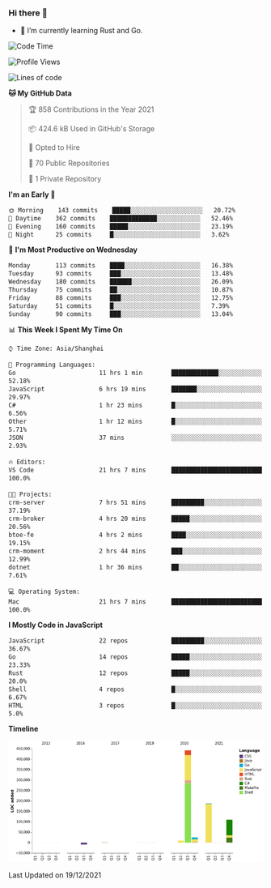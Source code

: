 ### Hi there 👋

- 🌱 I’m currently learning Rust and Go.

<!--START_SECTION:waka-->
![Code Time](http://img.shields.io/badge/Code%20Time-36%20hrs%2014%20mins-blue)

![Profile Views](http://img.shields.io/badge/Profile%20Views-12-blue)

![Lines of code](https://img.shields.io/badge/From%20Hello%20World%20I%27ve%20Written-769%20Thousand%20lines%20of%20code-blue)

**🐱 My GitHub Data** 

> 🏆 858 Contributions in the Year 2021
 > 
> 📦 424.6 kB Used in GitHub's Storage 
 > 
> 💼 Opted to Hire
 > 
> 📜 70 Public Repositories 
 > 
> 🔑 1 Private Repository 
 > 
**I'm an Early 🐤** 

```text
🌞 Morning    143 commits    █████░░░░░░░░░░░░░░░░░░░░   20.72% 
🌆 Daytime    362 commits    █████████████░░░░░░░░░░░░   52.46% 
🌃 Evening    160 commits    █████░░░░░░░░░░░░░░░░░░░░   23.19% 
🌙 Night      25 commits     █░░░░░░░░░░░░░░░░░░░░░░░░   3.62%

```
📅 **I'm Most Productive on Wednesday** 

```text
Monday       113 commits    ████░░░░░░░░░░░░░░░░░░░░░   16.38% 
Tuesday      93 commits     ███░░░░░░░░░░░░░░░░░░░░░░   13.48% 
Wednesday    180 commits    ██████░░░░░░░░░░░░░░░░░░░   26.09% 
Thursday     75 commits     ██░░░░░░░░░░░░░░░░░░░░░░░   10.87% 
Friday       88 commits     ███░░░░░░░░░░░░░░░░░░░░░░   12.75% 
Saturday     51 commits     █░░░░░░░░░░░░░░░░░░░░░░░░   7.39% 
Sunday       90 commits     ███░░░░░░░░░░░░░░░░░░░░░░   13.04%

```


📊 **This Week I Spent My Time On** 

```text
⌚︎ Time Zone: Asia/Shanghai

💬 Programming Languages: 
Go                       11 hrs 1 min        █████████████░░░░░░░░░░░░   52.18% 
JavaScript               6 hrs 19 mins       ███████░░░░░░░░░░░░░░░░░░   29.97% 
C#                       1 hr 23 mins        █░░░░░░░░░░░░░░░░░░░░░░░░   6.56% 
Other                    1 hr 12 mins        █░░░░░░░░░░░░░░░░░░░░░░░░   5.71% 
JSON                     37 mins             ░░░░░░░░░░░░░░░░░░░░░░░░░   2.93%

🔥 Editors: 
VS Code                  21 hrs 7 mins       █████████████████████████   100.0%

🐱‍💻 Projects: 
crm-server               7 hrs 51 mins       █████████░░░░░░░░░░░░░░░░   37.19% 
crm-broker               4 hrs 20 mins       █████░░░░░░░░░░░░░░░░░░░░   20.56% 
btoe-fe                  4 hrs 2 mins        ████░░░░░░░░░░░░░░░░░░░░░   19.15% 
crm-moment               2 hrs 44 mins       ███░░░░░░░░░░░░░░░░░░░░░░   12.99% 
dotnet                   1 hr 36 mins        ██░░░░░░░░░░░░░░░░░░░░░░░   7.61%

💻 Operating System: 
Mac                      21 hrs 7 mins       █████████████████████████   100.0%

```

**I Mostly Code in JavaScript** 

```text
JavaScript               22 repos            █████████░░░░░░░░░░░░░░░░   36.67% 
Go                       14 repos            █████░░░░░░░░░░░░░░░░░░░░   23.33% 
Rust                     12 repos            █████░░░░░░░░░░░░░░░░░░░░   20.0% 
Shell                    4 repos             █░░░░░░░░░░░░░░░░░░░░░░░░   6.67% 
HTML                     3 repos             █░░░░░░░░░░░░░░░░░░░░░░░░   5.0%

```


**Timeline**

![Chart not found](https://raw.githubusercontent.com/elton/elton/main/charts/bar_graph.png) 


 Last Updated on 19/12/2021
<!--END_SECTION:waka-->

<!--
**elton/elton** is a ✨ _special_ ✨ repository because its `README.md` (this file) appears on your GitHub profile.

Here are some ideas to get you started:

- 🔭 I’m currently working on ...
- 🌱 I’m currently learning ...
- 👯 I’m looking to collaborate on ...
- 🤔 I’m looking for help with ...
- 💬 Ask me about ...
- 📫 How to reach me: ...
- 😄 Pronouns: ...
- ⚡ Fun fact: ...
-->
